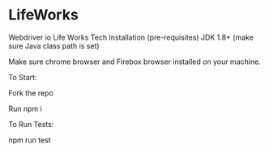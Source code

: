 # LifeWorks
Webdriver io Life Works Tech
Installation (pre-requisites) JDK 1.8+ (make sure Java class path is set) 

Make sure chrome browser and Firebox browser installed on your machine.

To Start:

Fork the repo

Run npm i

To Run Tests:

npm run test 
